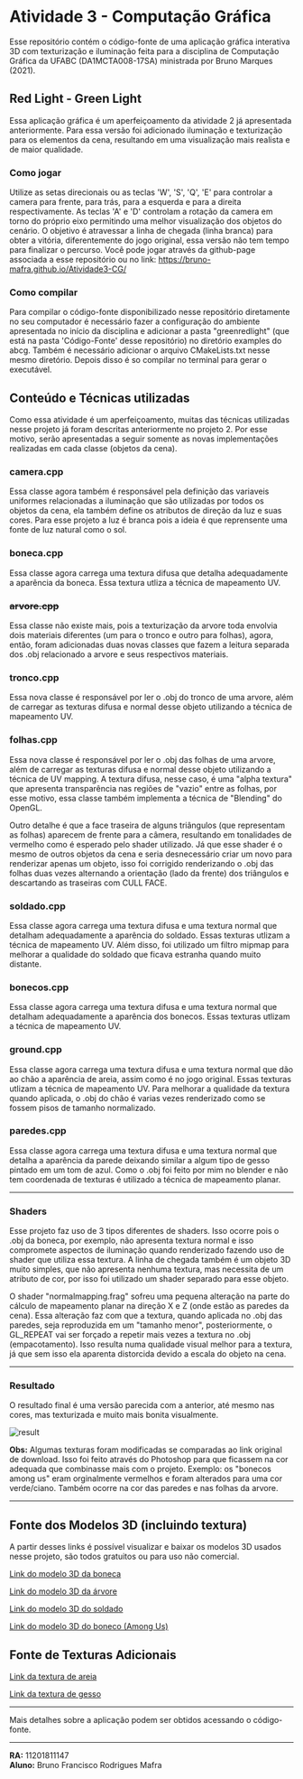 # Atividade 3 - Computação Gráfica

Esse repositório contém o código-fonte de uma aplicação gráfica interativa 3D com texturização e iluminação feita para a disciplina de Computação Gráfica da UFABC (DA1MCTA008-17SA) ministrada por Bruno Marques (2021).

## Red Light - Green Light
Essa aplicação gráfica é um aperfeiçoamento da atividade 2 já apresentada anteriormente. Para essa versão foi adicionado iluminação e texturização para os elementos da cena, resultando em uma visualização mais realista e de maior qualidade.

### Como jogar
Utilize as setas direcionais ou as teclas 'W', 'S', 'Q', 'E' para controlar a camera para frente, para trás, para a esquerda e para a direita respectivamente. As teclas 'A' e 'D' controlam a rotação da camera em torno do próprio eixo permitindo uma melhor visualização dos objetos do cenário. O objetivo é atravessar a linha de chegada (linha branca) para obter a vitória, diferentemente do jogo original, essa versão não tem tempo para finalizar o percurso. Você pode jogar através da github-page associada a esse repositório ou no link: https://bruno-mafra.github.io/Atividade3-CG/

### Como compilar
Para compilar o código-fonte disponibilizado nesse repositório diretamente no seu computador é necessário fazer a configuração do ambiente apresentada no início da disciplina e adicionar a pasta "greenredlight" (que está na pasta 'Código-Fonte' desse repositório) no diretório examples do abcg. Também é necessário adicionar o arquivo CMakeLists.txt nesse mesmo diretório. Depois disso é so compilar no terminal para gerar o executável.

## Conteúdo e Técnicas utilizadas

Como essa atividade é um aperfeiçoamento, muitas das técnicas utilizadas nesse projeto já foram descritas anteriormente no projeto 2. Por esse motivo, serão apresentadas a seguir somente as novas implementações realizadas em cada classe (objetos da cena).

### camera.cpp
Essa classe agora também é responsável pela definição das variaveis uniformes relacionadas a iluminação que são utilizadas por todos os objetos da cena, ela também define os atributos de direção da luz e suas cores. Para esse projeto a luz é branca pois a ideia é que reprensente uma fonte de luz natural como o sol.

### boneca.cpp
Essa classe agora carrega uma textura difusa que detalha adequadamente a aparência da boneca. Essa textura utliza a técnica de mapeamento UV.

### <strike>arvore.cpp</strike> 
Essa classe não existe mais, pois a texturização da arvore toda envolvia dois materiais diferentes (um para o tronco e outro para folhas), agora, então, foram adicionadas duas novas classes que fazem a leitura separada dos .obj relacionado a arvore e seus respectivos materiais.

### tronco.cpp
Essa nova classe é responsável por ler o .obj do tronco de uma arvore, além de carregar as texturas difusa e normal desse objeto utilizando a técnica de mapeamento UV.

### folhas.cpp
Essa nova classe é responsável por ler o .obj das folhas de uma arvore, além de carregar as texturas difusa e normal desse objeto utilizando a técnica de UV mapping. A textura difusa, nesse caso, é uma "alpha textura" que apresenta transparência nas regiões de "vazio" entre as folhas, por esse motivo, essa classe também implementa a técnica de "Blending" do OpenGL.

Outro detalhe é que a face traseira de alguns triângulos (que representam as folhas) aparecem de frente para a câmera, resultando em tonalidades de vermelho como é esperado pelo shader utilizado. Já que esse shader é o mesmo de outros objetos da cena e seria desnecessário criar um novo para renderizar apenas um objeto, isso foi corrigido renderizando o .obj das folhas duas vezes alternando a orientação (lado da frente) dos triângulos e descartando as traseiras com CULL FACE. 

### soldado.cpp
Essa classe agora carrega uma textura difusa e uma textura normal que detalham adequadamente a aparência do soldado. Essas texturas utlizam a técnica de mapeamento UV. Além disso, foi utilizado um filtro mipmap para melhorar a qualidade do soldado que ficava estranha quando muito distante.

### bonecos.cpp
Essa classe agora carrega uma textura difusa e uma textura normal que detalham adequadamente a aparência dos bonecos. Essas texturas utlizam a técnica de mapeamento UV.

### ground.cpp
Essa classe agora carrega uma textura difusa e uma textura normal que dão ao chão a aparência de areia, assim como é no jogo original. Essas texturas utlizam a técnica de mapeamento UV. Para melhorar a qualidade da textura quando aplicada, o .obj do chão é varias vezes renderizado como se fossem pisos de tamanho normalizado.

### paredes.cpp
Essa classe agora carrega uma textura difusa e uma textura normal que detalha a aparência da parede deixando similar a algum tipo de gesso pintado em um tom de azul. Como o .obj foi feito por mim no blender e não tem coordenada de texturas é utilizado a técnica de mapeamento planar.

---

### Shaders
Esse projeto faz uso de 3 tipos diferentes de shaders. Isso ocorre pois o .obj da boneca, por exemplo, não apresenta textura normal e isso compromete aspectos de iluminação quando renderizado fazendo uso de shader que utiliza essa textura. A linha de chegada também é um objeto 3D muito simples, que não apresenta nenhuma textura, mas necessita de um atributo de cor, por isso foi utilizado um shader separado para esse objeto.

O shader "normalmapping.frag" sofreu uma pequena alteração na parte do cálculo de mapeamento planar na direção X e Z (onde estão as paredes da cena). Essa alteração faz com que a textura, quando aplicada no .obj das paredes, seja reproduzida em um "tamanho menor", posteriormente, o GL_REPEAT vai ser forçado a repetir mais vezes a textura no .obj (empacotamento). Isso resulta numa qualidade visual melhor para a textura, já que sem isso ela aparenta distorcida devido a escala do objeto na cena.

---

### Resultado
O resultado final é uma versão parecida com a anterior, até mesmo nas cores, mas texturizada e muito mais bonita visualmente.

![result](https://user-images.githubusercontent.com/74402232/145303708-2a0cef8c-3c34-4a95-bdf5-7683f0a8b5d9.png)


**Obs:** Algumas texturas foram modificadas se comparadas ao link original de download. Isso foi feito através do Photoshop para que ficassem na cor adequada que combinasse mais com o projeto. Exemplo: os "bonecos among us" eram orginalmente vermelhos e foram alterados para uma cor verde/ciano. Também ocorre na cor das paredes e nas folhas da arvore.

---
## Fonte dos Modelos 3D (incluindo textura)
A partir desses links é possível visualizar e baixar os modelos 3D usados nesse projeto, são todos gratuitos ou para uso não comercial.

[Link do modelo 3D da boneca](https://sketchfab.com/3d-models/squid-game-doll-ccfed977f35446a7914a3abc5e393182)

[Link do modelo 3D da árvore](https://sketchfab.com/3d-models/tree-a2a6237a270840e198cc7db1c47f1ef7)

[Link do modelo 3D do soldado](https://sketchfab.com/3d-models/squid-game-pinksoldier-8f6112f88ea743e8a468ac017bb2c0e2)

[Link do modelo 3D do boneco (Among Us)](https://sketchfab.com/3d-models/among-us-obj-5254d257fac74e28aa1455a368481279)

## Fonte de Texturas Adicionais 
[Link da textura de areia](https://sketchfab.com/3d-models/beach-sand-substance-5c08ab068a6c48ca9c07c2eb396ece2a)

[Link da textura de gesso](https://polyhaven.com/a/yellow_plaster)

---
Mais detalhes sobre a aplicação podem ser obtidos acessando o código-fonte.

---

**RA:** 11201811147                                                                                                                                                             
**Aluno:** Bruno Francisco Rodrigues Mafra            
